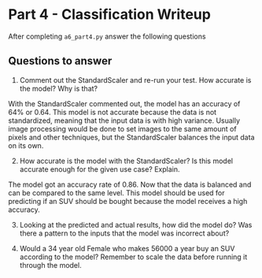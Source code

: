 # Part 4 - Classification Writeup

After completing `a6_part4.py` answer the following questions

## Questions to answer

1. Comment out the StandardScaler and re-run your test. How accurate is the model? Why is that?

With the StandardScaler commented out, the model has an accuracy of 64% or 0.64. This model is not accurate because the data is not standardized, meaning that the input data is with high variance. Usually image processing would be done to set images to the same amount of pixels and other techniques, but the StandardScaler balances the input data on its own.

2. How accurate is the model with the StandardScaler? Is this model accurate enough for the given use case? Explain.

The model got an accuracy rate of 0.86. Now that the data is balanced and can be compared to the same level. This model should be used for predicting if an SUV should be bought because the model receives a high accuracy.

3. Looking at the predicted and actual results, how did the model do? Was there a pattern to the inputs that the model was incorrect about?



4. Would a 34 year old Female who makes 56000 a year buy an SUV according to the model? Remember to scale the data before running it through the model.

